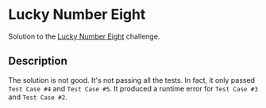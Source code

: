 # Lucky Number Eight

Solution to the [Lucky Number Eight](https://www.hackerrank.com/contests/w28/challenges/lucky-number-eight)
challenge.

## Description

The solution is not good. It's not passing all the tests. In fact, it only passed
`Test Case #4` and `Test Case #5`. It produced a runtime error for `Test Case #3`
and `Test Case #2`.
